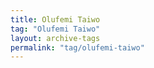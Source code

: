 ```yaml
---
title: Olufemi Taiwo
tag: "Olufemi Taiwo"
layout: archive-tags
permalink: "tag/olufemi-taiwo"
---
```

